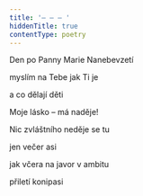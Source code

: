 ```yaml
---
title: '– – – '
hiddenTitle: true
contentType: poetry
---
```


Den po Panny Marie Nanebevzetí

myslím na Tebe jak Ti je

a co dělají děti

Moje lásko – má naděje!

Nic zvláštního neděje se tu

jen večer asi

jak včera na javor v ambitu

přiletí konipasi
